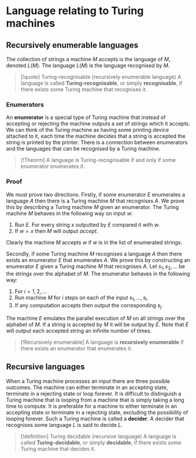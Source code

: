 # Language relating to Turing machines

## Recursively enumerable languages 

The collection of strings a machine $M$ accepts is the language of $M$, denoted $L(M)$. The language $L(M)$ is the language recognised by $M$.

> [!quote] Turing-recognisable (recursively enumerable language)
> A language is called **Turing-recognisable**, or simply **recognisable**, if there exists some Turing machine that recognises it.
### Enumerators

An **enumerator** is a special type of Turing machine that instead of accepting or rejecting the machine outputs a set of strings which it accepts. We can think of the Turing machine as having some printing device attached to it, each time the machine decides that a string is accepted the string is printed by the printer. There is a connection between enumerators and the languages that can be recognised by a Turing machine.

> [!Theorm]
> A language is Turing-recognisable if and only if some enumerator enumerates it.

### Proof
We must prove two directions. Firstly, if some enumerator $E$ enumerates a language $A$ then there is a Turing machine $M$ that recognises $A$. We prove this by describing a Turing machine $M$ given an enumerator. The Turing machine $M$ behaves in the following way on input $w$:

1. Run $E$. For every string $x$ outputted by $E$ compared it with $w$.
2. If $w = x$ then $M$ will output _accept_.

Clearly the machine $M$ accepts $w$ if $w$ is in the list of enumerated strings.


Secondly, if some Turing machine $M$ recognises a language $A$ then there exists an enumerator $E$ that enumerates $A$. We prove this by constructing an enumerator $E$ given a Turing machine $M$ that recognises $A$. Let $s_1, s_2, \ldots$ be the strings over the alphabet of $M$. The enumerator behaves in the following way: 

1. For $i = 1, 2, \ldots$
2. Run machine $M$ for $i$ steps on each of the input $s_1, \ldots, s_i$.
3. If any computation accepts then output the corresponding $s_j$.

The machine $E$ emulates the parallel execution of $M$ on all strings over the alphabet of $M$. If a string is accepted by $M$ it will be output by $E$. Note that $E$ will output each accepted string an infinite number of times.

> [!Recursively enumerable]
A language is **recursively enumerable** if there exists an enumerator that enumerates it.

## Recursive languages

When a Turing machine processes an input there are three possible outcomes. The machine can either terminate in an accepting state, terminate in a rejecting state or loop forever. It is difficult to distinguish a Turing machine that is looping from a machine that is simply taking a long time to compute. It is preferable for a machine to either terminate in an accepting state or terminate in a rejecting state, excluding the possibility of looping forever. Such a Turing machine is called a **decider**. A decider that recognises some language $L$ is said to decide $L$.

>[!definition] Turing decidable (recursive language)
A language is called **Turing-decidable**, or simply **decidable**, if there exists some Turing machine that decides it.
